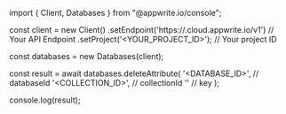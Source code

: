 import { Client, Databases } from "@appwrite.io/console";

const client = new Client()
    .setEndpoint('https://<REGION>.cloud.appwrite.io/v1') // Your API Endpoint
    .setProject('<YOUR_PROJECT_ID>'); // Your project ID

const databases = new Databases(client);

const result = await databases.deleteAttribute(
    '<DATABASE_ID>', // databaseId
    '<COLLECTION_ID>', // collectionId
    '' // key
);

console.log(result);
